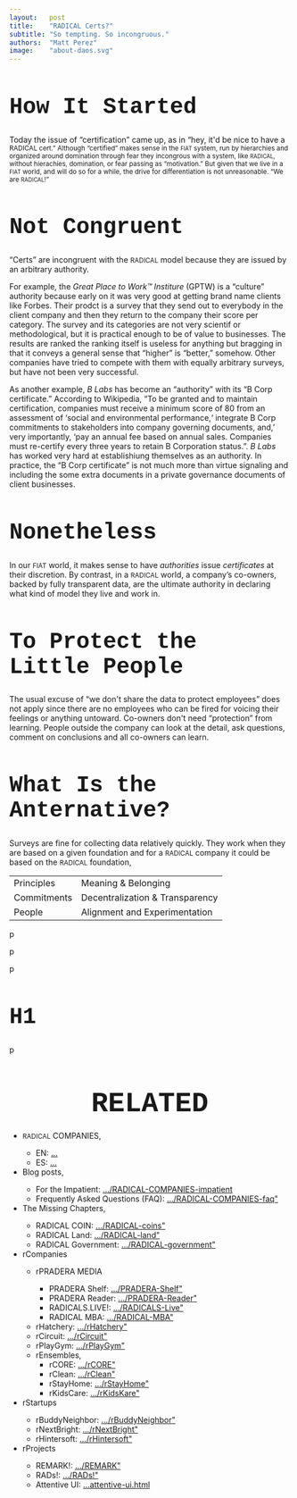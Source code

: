 ```yaml
---
layout:   post
title:    "RADICAL Certs?"
subtitle: "So tempting. So incongruous."
authors:  "Matt Perez"
image:    "about-daos.svg"
---
```


<div style="display:none;">
 <p>"Certified" makes sense in the FIAT system, run by hierarchies and organized around domination through fear. But "certs" don't make sense in a RADICAL system, without hierachies, domination, or fear as "motivation."</p>
</div>

<h1 style="font-size:40px; font-family:Courier New, monospace; ">How It Started</h1>
 <p>Today the issue of &ldquo;certification&rdquo; came up, as in &ldquo;hey, it'd be nice to have a <span style="font-size:smaller; ">RADICAL</a> cert.&rdquo; Although &ldquo;certified&rdquo; makes sense in the <span style="font-size:smaller; ">FIAT</span> system, run by hierarchies and organized around domination through fear they incongrous with a system, like <span style="font-size:smaller; ">RADICAL</span>, without hierachies, domination, or fear passing as &ldquo;motivation.&rdquo; But given that we live in a <span style="font-size:smaller; ">FIAT</span> world, and will do so for a while, the drive for differentiation is not unreasonable. &ldquo;We are <span style="font-size:smaller; ">RADICAL</span>!&rdquo;</p>
 
<h1 style="font-size:40px; font-family:Courier New, monospace; ">Not Congruent</h1>
 <p>&ldquo;Certs&rdquo; are incongruent with the <span style="font-size:smaller; ">RADICAL</span> model because they are issued by an arbitrary authority.</p>
 <p>For example, the <em>Great Place to Work&trade; Institure</em> (GPTW) is a &ldquo;culture&rdquo; authority because early on it was very good at getting brand name clients like Forbes. Their prodct is a survey that they send out to everybody in the client company and then they return to the company their score per category. The survey and its categories are not very scientif or methodological, but it is practical enough to be of value to businesses. The results are ranked the ranking itself is useless for anything but bragging in that it conveys a general sense that &ldquo;higher&rdquo; is &ldquo;better,&rdquo; somehow. Other companies have tried to compete with them with equally arbitrary surveys, but have not been very successful.</p>
 <p>As another example, <em>B Labs</em> has become an &ldquo;authority&rdquo; with its &ldquo;B Corp certificate.&rdquo;  According to Wikipedia, &ldquo;To be granted and to maintain certification, companies must receive a minimum score of 80 from an assessment of &lsquo;social and environmental performance,&lsquo; integrate B Corp commitments to stakeholders into company governing documents, and,&rsquo; very importantly, &lsquo;pay an annual fee based on annual sales. Companies must re-certify every three years to retain B Corporation status.&rdquo;. <em>B Labs</em> has worked very hard at establishiung themselves as an authority. In practice, the &ldquo;B Corp certificate&rdquo; is not much more than virtue signaling and including the some extra documents in a private governance documents of client businesses.</p>
 
<h1 style="font-size:40px; font-family:Courier New, monospace; ">Nonetheless</h1>
 <p>In our <span style="font-size:smaller; ">FIAT</span> world, it makes sense to have <em>authorities</em> issue <em>certificates</em> at their discretion. By contrast, in a <span style="font-size:smaller; ">RADICAL</span> world, a company&rsquo;s co-owners, backed by fully transparent data, are the ultimate authority in declaring what kind of model they live and work in.</p>

<h1 style="font-size:40px; font-family:Courier New, monospace; ">To Protect the Little People</h1>
 <p>The usual excuse of &ldquo;we don't share the data to protect employees&rdquo; does not apply since there are no employees who can be fired for voicing their feelings or anything untoward. Co-owners don't need &ldquo;protection&rdquo; from learning. People outside the company can look at the detail, ask questions, comment on conclusions and all co-owners can learn.</p>
<h1 style="font-size:40px; font-family:Courier New, monospace; ">What Is the Anternative?</h1>
 <p>Surveys are fine for collecting data relatively quickly. They work when they are based on a given foundation and for a <span style="font-size:smaller; ">RADICAL</span> company it could be based on the <span style="font-size:smaller; ">RADICAL</span> foundation,</p>
  <table>
   <tr>
    <td>Principles</td>
    <td>Meaning & Belonging</td>
   </tr>
   <tr>
    <td>Commitments</td>
    <td>Decentralization & Transparency</td>
   </tr>
   <tr>
    <td>People</td>
    <td>Alignment and Experimentation</td>
   </tr>
  </table>
 <p>p</p>
 <p>p</p>
 <p>p</p>

<h1 style="font-size:40px; font-family:Courier New, monospace; ">H1</h1>
 <p>p</p>

<h1 style="font-size:50px; font-family:Courier New, monospace; text-align:center; margin: 60px 0 20px 0; ">RELATED</h1>
 <ul>
  <li><span style="font-size:smaller; ">RADICAL</span> COMPANIES,</li>
   <ul>
    <li><a>EN</a>: <a href="#">&hellip;</a></li>
    <li><a>ES</a>: <a href="#">&hellip;</a></li>
   </ul>
  <li>Blog posts,</li>
   <ul>
    <li>For the Impatient: <a href="https://radicalcompanies.com/2022/05/04/RADICAL-COMPANIES-impatient">&hellip;/RADICAL-COMPANIES-impatient</a></li>
    <li>Frequently Asked Questions (FAQ): <a href="https://radicalcompanies.com/2022/05/05/RADICAL-COMPANIES-faq">&hellip;/RADICAL-COMPANIES-faq"</a></li>
   </ul>
   <li>The Missing Chapters,</li>
    <ul>
     <li>RADICAL COIN: <a href="https://radicalcompanies.com/2022/05/07/RADICAL-coins">&hellip;/RADICAL-coins"</a></li>
     <li>RADICAL Land: <a href="https://radicalcompanies.com/2022/05/08/RADICAL-land">&hellip;/RADICAL-land"</a></li>
     <li>RADICAL Government: <a href="https://radicalcompanies.com/2022/05/06/RADICAL-government">&hellip;/RADICAL-government"</a></li>
    </ul>
   <li>rCompanies</li>
    <ul>
     <li>rPRADERA MEDIA</li>
      <ul>
       <li>PRADERA Shelf: <a href="https://radicalcompanies.com/2022/04/02/PRADERA-Shelf">&hellip;/PRADERA-Shelf"</a></li>
       <li>PRADERA Reader: <a href="https://radicalcompanies.com/2022/04/01/PRADERA-Reader">&hellip;/PRADERA-Reader"</a></li>
       <li>RADICALS.LIVE!: <a href="https://radicalcompanies.com/2022/04/04/RADICALS-Live">&hellip;/RADICALS-Live"</a></li>
       <li>RADICAL MBA: <a href="https://radicalcompanies.com/2022/04/03/RADICAL-MBA">&hellip;/RADICAL-MBA"</a></li>
      </ul>
      <li>rHatchery: <a href="https://radicalcompanies.com/2022/05/16/rHatchery">&hellip;/rHatchery"</a></li>
      <li>rCircuit: <a href="https://radicalcompanies.com/2022/04/05/rCircuit">&hellip;/rCircuit"</a></li>
      <li>rPlayGym: <a href="https://radicalcompanies.com/2022/04/06/rPlayGym">&hellip;/rPlayGym"</a></li>
      <li>rEnsembles,
       <ul>
        <li>rCORE: <a href="https://radicalcompanies.com/2022/05/15/rCORE">&hellip;/rCORE"</a></li>
        <li>rClean: <a href="https://radicalcompanies.com/2022/05/14/rClean">&hellip;/rClean"</a></li>
        <li>rStayHome: <a href="https://radicalcompanies.com/2022/05/12/rStayHome">&hellip;/rStayHome"</a></li>
        <li>rKidsCare: <a href="https://radicalcompanies.com/2022/05/13/rKidsKare">&hellip;/rKidsKare"</a></li>
       </ul>
    </ul>
  <li>rStartups</li>
   <ul>
    <li>rBuddyNeighbor: <a href="https://radicalcompanies.com/2022/05/20/rBuddyNeighbor">&hellip;/rBuddyNeighbor"</a></li>
    <li>rNextBright: <a href="https://radicalcompanies.com/2022/05/22/rNextBright">&hellip;/rNextBright"</a></li>
    <li>rHintersoft: <a href="https://radicalcompanies.com/2022/05/21/rHintersoft">&hellip;/rHintersoft"</a></li> 
   </ul>
  <li>rProjects</li>
   <ul>
    <li>REMARK!: <a href="https://radicalcompanies.com/2022/05/18/REMARK">&hellip;/REMARK"</a></li>
    <li>RADs!: <a href="https://radicalcompanies.com/2022/05/19/RADs!">&hellip;/RADs!"</a></li>
    <li>Attentive UI: <a href="https://radicalcompanies.com/2022/05/17/attentive-ui.html">&hellip;attentive-ui.html</a></li>
   </ul>
 </ul>
